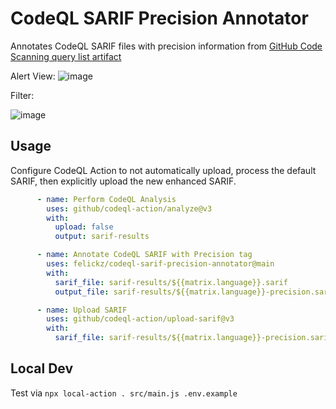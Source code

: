 # CodeQL SARIF Precision Annotator

Annotates CodeQL SARIF files with precision information from
[GitHub Code Scanning query list artifact](https://github.com/github/codeql/actions/workflows/query-list.yml?query=branch%3Acodeql-cli%2Flatest)

Alert View:
![image](https://github.com/user-attachments/assets/723c2745-064c-4e35-9725-6be4d0fb52e2)

Filter:

![image](https://github.com/user-attachments/assets/c22a52d0-06c8-4f67-8439-3658b57a9287)

## Usage

Configure CodeQL Action to not automatically upload, process the default SARIF, then explicitly upload the new enhanced SARIF.

```yaml
      - name: Perform CodeQL Analysis
        uses: github/codeql-action/analyze@v3
        with:
          upload: false
          output: sarif-results

      - name: Annotate CodeQL SARIF with Precision tag
        uses: felickz/codeql-sarif-precision-annotator@main
        with:
          sarif_file: sarif-results/${{matrix.language}}.sarif
          output_file: sarif-results/${{matrix.language}}-precision.sarif

      - name: Upload SARIF
        uses: github/codeql-action/upload-sarif@v3
        with:
          sarif_file: sarif-results/${{matrix.language}}-precision.sarif
```


## Local Dev

Test via `npx local-action . src/main.js .env.example`

